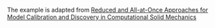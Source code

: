The example is adapted from [Reduced and All-at-Once Approaches for Model Calibration and Discovery in Computational Solid Mechanics](http://dx.doi.org/10.1115/1.4066118)
